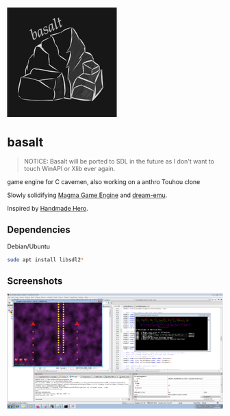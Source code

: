![basalt](misc/logo_small.png)

# basalt

> NOTICE: Basalt will be ported to SDL in the future as I don't want to touch WinAPI or Xlib ever again.

game engine for C cavemen, also working on a anthro Touhou clone

Slowly solidifying [Magma Game Engine](https://github.com/bramtechs/RaylibMagmaEngine) and [dream-emu](https://github.com/bramtechs/dream-emu).

Inspired by [Handmade Hero](https://handmadehero.org/).

## Dependencies

Debian/Ubuntu

```bash
sudo apt install libsdl2*
```

## Screenshots

![Preview](screenshots/windows7_2.PNG)
